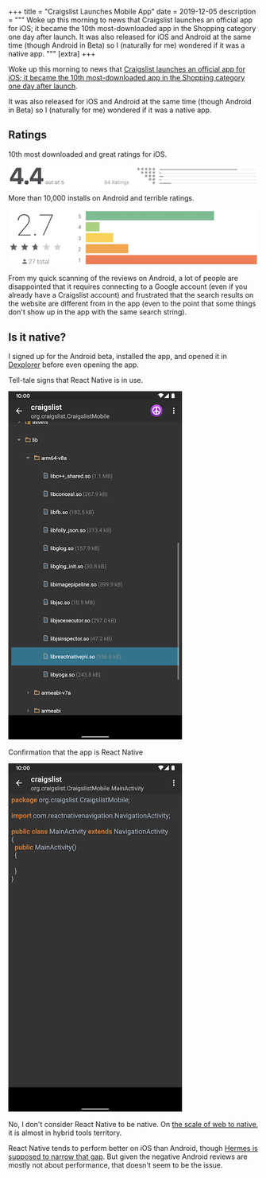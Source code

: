 +++
title = "Craigslist Launches Mobile App"
date = 2019-12-05
description = """
Woke up this morning to news that Craigslist launches an official app for iOS; it became the 10th most-downloaded app in the Shopping category one day after launch. It was also released for iOS and Android at the same time (though Android in Beta) so I (naturally for me) wondered if it was a native app.
"""
[extra]
+++

Woke up this morning to news that [Craigslist launches an official app for iOS; it became the 10th most-downloaded app in the Shopping category one day after launch](https://www.launchticker.com/story/craigslist-launches-an-official-app-for-ios-it-is-the-10th).

It was also released for iOS and Android at the same time (though Android in Beta) so I (naturally for me) wondered if it was a native app.

## Ratings

10th most downloaded and great ratings for iOS. 

![App Store Ratings for iOS app](af8kq816o9me4iqp1199.png)

More than 10,000 installs on Android and terrible ratings.

![Play Store Ratings for Android app](27bwuhu0383u67u0igu0.png)

From my quick scanning of the reviews on Android, a lot of people are disappointed that it requires connecting to a Google account (even if you already have a Craigslist account) and frustrated that the search results on the website are different from in the app (even to the point that some things don't show up in the app with the same search string).

## Is it native?

I signed up for the Android beta, installed the app, and opened it in [Dexplorer](https://play.google.com/store/apps/details?id=com.dexplorer&hl=en_US) before even opening the app.

Tell-tale signs that React Native is in use.

![Libs folder](01c1fn8guzqq9r6cqp0q-1.png)

Confirmation that the app is React Native

![Main Activity](heer64vbmx2kncs8do97.png)

No, I don't consider React Native to be native. On [the scale of web to native](@/blog/2019-08-22-the-future-of-cross-platform-is-native/index.md), it is almost in hybrid tools territory.

React Native tends to perform better on iOS than Android, though [Hermes is supposed to narrow that gap](https://dev.to/rishikc/react-native-just-got-better-the-new-javascript-engine-is-here-7nl). But given the negative Android reviews are mostly not about performance, that doesn't seem to be the issue.